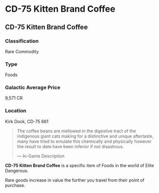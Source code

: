 # CD-75 Kitten Brand Coffee
## CD-75 Kitten Brand Coffee

### Classification

Rare Commodity

### Type

Foods

### Galactic Average Price

9,571 CR

### Location

Kirk Dock, CD-75 661

> 
> 
> The coffee beans are mellowed in the digestive tract of the indigenous giant cats making for a distinctive and unique aftertaste, many have tried to emulate this chemically and physically however the result to date have been inferior if not disastrous.
> 
> 
> — In-Game Description
> 

**CD-75 Kitten Brand Coffee** is a specific item of Foods in the world of Elite Dangerous.

Rare goods increase in value the further you travel from their point of purchase.
